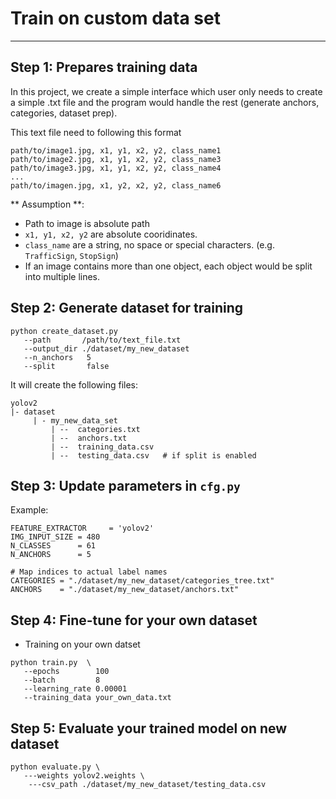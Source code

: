 # Train on custom data set
----------------------------

## Step 1: Prepares training data

In this project, we create a simple interface which user only needs to create a simple .txt file and the program would handle the rest (generate anchors, categories, dataset prep).

This text file need to following this format
```
path/to/image1.jpg, x1, y1, x2, y2, class_name1
path/to/image2.jpg, x1, y1, x2, y2, class_name3
path/to/image3.jpg, x1, y1, x2, y2, class_name4
...
path/to/imagen.jpg, x1, y2, x2, y2, class_name6
```

** Assumption **:
* Path to image is absolute path
* `x1, y1, x2, y2` are absolute cooridinates.
* `class_name` are a string, no space or special characters. (e.g. `TrafficSign`, `StopSign`)
* If an image contains more than one object, each object would be split into multiple lines.
        
        
## Step 2: Generate dataset for training

```
python create_dataset.py
   --path       /path/to/text_file.txt
   --output_dir ./dataset/my_new_dataset
   --n_anchors   5
   --split       false
```

It will create the following files:
```
yolov2
|- dataset
     | - my_new_data_set
         | --  categories.txt
         | --  anchors.txt
         | --  training_data.csv
         | --  testing_data.csv   # if split is enabled
```


## Step 3: Update parameters in `cfg.py`

Example:
```
FEATURE_EXTRACTOR     = 'yolov2'
IMG_INPUT_SIZE = 480
N_CLASSES      = 61
N_ANCHORS      = 5

# Map indices to actual label names
CATEGORIES = "./dataset/my_new_dataset/categories_tree.txt"
ANCHORS    = "./dataset/my_new_dataset/anchors.txt"
```

## Step 4: Fine-tune for your own dataset

* Training on your own datset
```
python train.py  \
   --epochs        100
   --batch         8
   --learning_rate 0.00001
   --training_data your_own_data.txt 
```

## Step 5: Evaluate your trained model on new dataset
```
python evaluate.py \
   ---weights yolov2.weights \
    ---csv_path ./dataset/my_new_dataset/testing_data.csv
```
